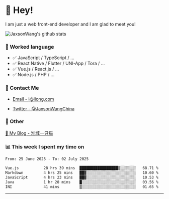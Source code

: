 # 👋 Hey!

I am just a web front-end developer and I am glad to meet you!

![JaxsonWang's github stats](https://github-readme-stats.vercel.app/api?username=JaxsonWang&&show_icons=true&&title_color=1abc9c&&icon_color=1abc9c)


### 📝 Worked language

- ✅ JavaScript / TypeScript / ...
- ✅ React Native / Flutter / UNI-App / Tora / ...
- ✅ Vue.js / React.js / ...
- ✅ Node.js / PHP / ...

### 📮 Contact Me

- [Email - i@iiong.com](mailto:i@iiong.com)

- [Twitter - @JaxsonWangChina](https://twitter.com/JaxsonWangChina)

### 🤪 Other

[📌 My Blog - 淮城一只猫](https://iiong.com)

### 📊 This week I spent my time on

<!--START_SECTION:waka-->

```txt
From: 25 June 2025 - To: 02 July 2025

Vue.js           28 hrs 39 mins  █████████████████▒░░░░░░░   68.71 %
Markdown         4 hrs 25 mins   ██▓░░░░░░░░░░░░░░░░░░░░░░   10.60 %
JavaScript       4 hrs 23 mins   ██▓░░░░░░░░░░░░░░░░░░░░░░   10.53 %
Java             1 hr 28 mins    █░░░░░░░░░░░░░░░░░░░░░░░░   03.56 %
INI              41 mins         ▒░░░░░░░░░░░░░░░░░░░░░░░░   01.65 %
```

<!--END_SECTION:waka-->

---
